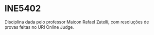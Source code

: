 # INE5402
Disciplina dada pelo professor Maicon Rafael Zatelli, com resoluções de provas feitas no URI Online Judge.
